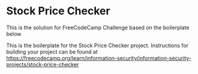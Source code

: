 # Stock Price Checker

This is the solution for FreeCodeCamp Challenge based on the boilerplate below

This is the boilerplate for the Stock Price Checker project. Instructions for building your project can be found at https://freecodecamp.org/learn/information-security/information-security-projects/stock-price-checker

